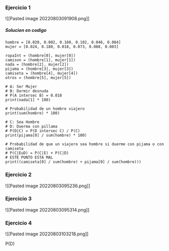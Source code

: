 ### Ejercicio 1
![[Pasted image 20220803091908.png]]
##### Solucion en codigo
```
hombre = [0.020, 0.002, 0.160, 0.102, 0.046, 0.084]
mujer = [0.024, 0.180, 0.018, 0.073, 0.088, 0.003]

ropaInt = (hombre[0], mujer[0])
camison = (hombre[1], mujer[1])
nada = (hombre[2], mujer[2])
pijama = (hombre[3], mujer[3])
camiseta = (hombre[4], mujer[4])
otros = (hombre[5], mujer[5])

# A: Ser Mujer
# B: Dormir desnuda
# P(A intersec B) = 0.018
print(nada[1] * 100)

# Probabilidad de un hombre viajero
print(sum(hombre) * 100)

# C: Sea Hombre
# D: Duerma con pillama
# P(D|C) = P(D intersec C) / P(C)
print(pijama[0] / sum(hombre) * 100)

# Probabilidad de que un viajero sea hombre si duerme con pijama o con camiseta
# P(C|EuD) = P(C|E) + P(C|D)
# ESTE PUNTO ESTA MAL
print((camiseta[0] / sum(hombre) + pijama[0] / sum(hombre)))

```

### Ejercicio 2
![[Pasted image 20220803095236.png]]


### Ejercicio 3
![[Pasted image 20220803095314.png]]

### Ejercicio 4
![[Pasted image 20220803103218.png]]

 P(D)